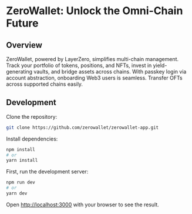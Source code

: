 # ZeroWallet: Unlock the Omni-Chain Future

## Overview

ZeroWallet, powered by LayerZero, simplifies multi-chain management. Track your portfolio of tokens, positions, and NFTs, invest in yield-generating vaults, and bridge assets across chains. With passkey login via account abstraction, onboarding Web3 users is seamless. Transfer OFTs across supported chains easily.


## Development

Clone the repository:

```bash
git clone https://github.com/zerowallet/zerowallet-app.git
``` 

Install dependencies:

```bash
npm install
# or
yarn install
```

First, run the development server:

```bash
npm run dev
# or
yarn dev
```

Open [http://localhost:3000](http://localhost:3000) with your browser to see the result.

